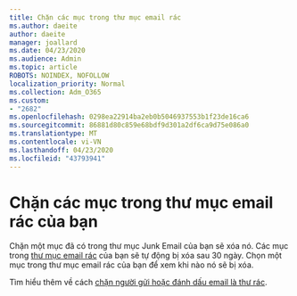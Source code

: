 ```yaml
---
title: Chặn các mục trong thư mục email rác
ms.author: daeite
author: daeite
manager: joallard
ms.date: 04/23/2020
ms.audience: Admin
ms.topic: article
ROBOTS: NOINDEX, NOFOLLOW
localization_priority: Normal
ms.collection: Adm_O365
ms.custom:
- "2682"
ms.openlocfilehash: 0298ea22914ba2eb0b5046937553b1f23de16ca6
ms.sourcegitcommit: 86881d80c859e68bdf9d301a2df6ca9d75e086a0
ms.translationtype: MT
ms.contentlocale: vi-VN
ms.lasthandoff: 04/23/2020
ms.locfileid: "43793941"
---
```

# <a name="blocking-items-in-your-junk-email-folder"></a>Chặn các mục trong thư mục email rác của bạn

Chặn một mục đã có trong thư mục Junk Email của bạn sẽ xóa nó. Các mục trong [thư mục email rác](https://outlook.live.com/mail/junkemail) của bạn sẽ tự động bị xóa sau 30 ngày. Chọn một mục trong thư mục email rác của bạn để xem khi nào nó sẽ bị xóa.

Tìm hiểu thêm về cách [chặn người gửi hoặc đánh dấu email là thư rác](https://support.office.com/article/a3ece97b-82f8-4a5e-9ac3-e92fa6427ae4).